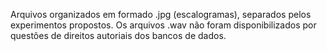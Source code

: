 Arquivos organizados em formado .jpg (escalogramas), separados pelos experimentos propostos.
Os arquivos .wav não foram disponibilizados por questões de direitos autoriais dos bancos de dados.
